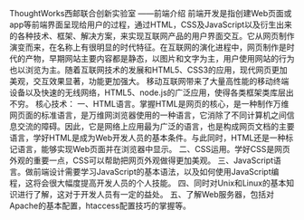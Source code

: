 ThoughtWorks西邮联合创新实验室
                   ——前端介绍
    前端开发是指创建Web页面或app等前端界面呈现给用户的过程，通过HTML，CSS及JavaScript以及衍生出来的各种技术、框架、解决方案，来实现互联网产品的用户界面交互。它从网页制作演变而来，在名称上有很明显的时代特征。在互联网的演化进程中，网页制作是时代的产物，早期网站主要内容都是静态，以图片和文字为主，用户使用网站的行为也以浏览为主。随着互联网技术的发展和HTML5、CSS3的应用，现代网页更加美观，交互效果显著，功能更加强大。 移动互联网带来了大量高性能的移动终端设备以及快速的无线网络，HTML5、node.js的广泛应用，使得各类框架类库层出不穷。
    核心技术：
    一、HTML语言。掌握HTML是网页的核心，是一种制作万维网页面的标准语言，是万维网浏览器使用的一种语言，它消除了不同计算机之间信息交流的障碍。因此，它是网络上应用最为广泛的语言，也是构成网页文档的主要语言，学好HTML是成为Web开发人员的基本条件。与此同时，HTML还是一种标记语言，能够实现Web页面并在浏览器中显示。
	二、CSS运用。学好CSS是网页外观的重要一点，CSS可以帮助把网页外观做得更加美观。
	三、JavaScript语言。做前端设计需要学习JavaScript的基本语法，以及如何使用JavaScript编程，这将会很大幅度提高开发人员的个人技能。
	四、同时对Unix和Linux的基本知识进行了解，这对于开发人员有一定的益处。
	五、了解Web服务器，包括对Apache的基本配置，htaccess配置技巧的掌握等。
　　

